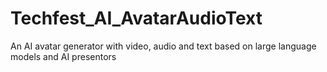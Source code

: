 # Techfest_AI_AvatarAudioText
An AI avatar generator with video, audio and text based on large language models and AI presentors
